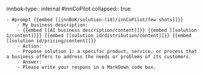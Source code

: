 innbok-type:: internal
#innCoPilot
collapsed:: true

	- #prompt {{embed [[innBoK/solution-(id)/innCoPilot/few shots]]}}
		- My business description:
		- {{embed [[AI business description/content]]}} {{embed [[solution 1/content]]}} {{embed [[solution id/distribution/content]]}} {{embed [[solution id/pricing/content]]}}
		- Action:
		- Propose solution 1: a specific product, service, or process that a business offers to address the needs or problems of its customers.
		- Answer:
		- Please write your respons in a MarkDown code box.